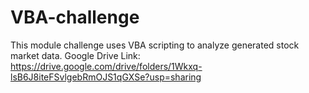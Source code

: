 # VBA-challenge
This module challenge uses VBA scripting to analyze generated stock market data.
Google Drive Link: https://drive.google.com/drive/folders/1Wkxq-lsB6J8iteFSvlgebRmOJS1qGXSe?usp=sharing
